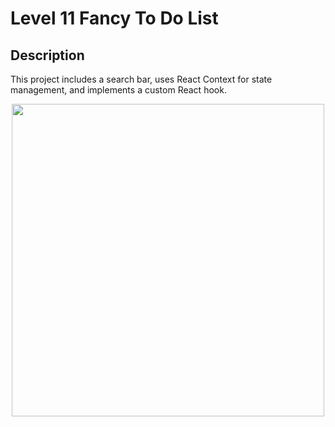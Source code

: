 # Level 11 Fancy To Do List
## Description
This project includes a search bar, uses React Context for state management, and implements a custom React hook.

<p align="center">
  <img src="https://github.com/user-attachments/assets/9135e659-bc0b-4fce-a85f-ff722ab5861c" width="500px" />
</p>


